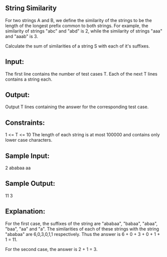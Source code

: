 ## String Similarity

For two strings A and B, we define the similarity of the strings to be the length of the longest prefix common to both strings. For example, the similarity of strings "abc" and "abd" is 2, while the similarity of strings "aaa" and "aaab" is 3.

Calculate the sum of similarities of a string S with each of it's suffixes.

## Input:
The first line contains the number of test cases T. Each of the next T lines contains a string each.

## Output:
Output T lines containing the answer for the corresponding test case.

## Constraints:
1 <= T <= 10
The length of each string is at most 100000 and contains only lower case characters.

## Sample Input:
2
ababaa
aa

## Sample Output:
11
3

## Explanation:
For the first case, the suffixes of the string are "ababaa", "babaa", "abaa", "baa", "aa" and "a". The similarities of each of these strings with the string "ababaa" are 6,0,3,0,1,1 respectively. Thus the answer is 6 + 0 + 3 + 0 + 1 + 1 = 11.

For the second case, the answer is 2 + 1 = 3.